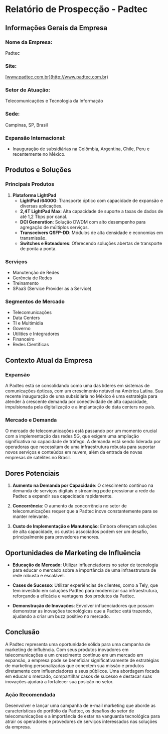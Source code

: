 # Relatório de Prospecção - Padtec

## Informações Gerais da Empresa
### Nome da Empresa:
Padtec

### Site:
[www.padtec.com.br](http://www.padtec.com.br)

### Setor de Atuação:
Telecomunicações e Tecnologia da Informação

### Sede:
Campinas, SP, Brasil

### Expansão Internacional:
- Inauguração de subsidiárias na Colômbia, Argentina, Chile, Peru e recentemente no México.

## Produtos e Soluções

### Principais Produtos
1. **Plataforma LightPad**
   - **LightPad i6400G**: Transporte óptico com capacidade de expansão e diversas aplicações.
   - **2,4T LightPad Max**: Alta capacidade de suporte a taxas de dados de até 1,2 Tbps por canal.
   - **DCI Generation**: Solução DWDM com alto desempenho para agregação de múltiplos serviços.
   - **Transceivers QSFP-DD**: Módulos de alta densidade e economias em transmissão.
   - **Switches e Roteadores**: Oferecendo soluções abertas de transporte de ponta a ponta.

### Serviços
- Manutenção de Redes
- Gerência de Redes
- Treinamento
- SPaaS (Service Provider as a Service)

### Segmentos de Mercado
- Telecomunicações
- Data Centers
- TI e Multimídia
- Governo
- Utilities e Integradores
- Financeiro
- Redes Científicas

## Contexto Atual da Empresa
### Expansão
A Padtec está se consolidando como uma das líderes em sistemas de comunicações ópticas, com um crescimento notável na América Latina. Sua recente inauguração de uma subsidiária no México é uma estratégia para atender à crescente demanda por conectividade de alta capacidade, impulsionada pela digitalização e a implantação de data centers no país.

### Mercado e Demanda
O mercado de telecomunicações está passando por um momento crucial com a implementação das redes 5G, que exigem uma ampliação significativa na capacidade de tráfego. A demanda está sendo liderada por operadoras que necessitam de uma infraestrutura robusta para suportar novos serviços e conteúdos em nuvem, além da entrada de novas empresas de satélites no Brasil.

## Dores Potenciais
1. **Aumento na Demanda por Capacidade**: O crescimento contínuo na demanda de serviços digitais e streaming pode pressionar a rede da Padtec a expandir sua capacidade rapidamente.
  
2. **Concorrência**: O aumento da concorrência no setor de telecomunicações requer que a Padtec inove constantemente para se manter relevante.

3. **Custo de Implementação e Manutenção**: Embora ofereçam soluções de alta capacidade, os custos associados podem ser um desafio, principalmente para provedores menores.

## Oportunidades de Marketing de Influência
- **Educação de Mercado**: Utilizar influenciadores no setor de tecnologia para educar o mercado sobre a importância de uma infraestrutura de rede robusta e escalável.
  
- **Cases de Sucesso**: Utilizar experiências de clientes, como a Tely, que tem investido em soluções Padtec para modernizar sua infraestrutura, reforçando a eficácia e vantagens dos produtos da Padtec.

- **Demonstração de Inovações**: Envolver influenciadores que possam demonstrar as inovações tecnológicas que a Padtec está trazendo, ajudando a criar um buzz positivo no mercado.

## Conclusão
A Padtec representa uma oportunidade sólida para uma campanha de marketing de influência. Com seus produtos inovadores em telecomunicações e um crescimento contínuo em um mercado em expansão, a empresa pode se beneficiar significativamente de estratégias de marketing personalizadas que conectem sua missão e produtos diretamente com influenciadores e seus públicos. Uma abordagem focada em educar o mercado, compartilhar casos de sucesso e destacar suas inovações ajudará a fortalecer sua posição no setor. 

### Ação Recomendada
Desenvolver e lançar uma campanha de e-mail marketing que aborde as características do portfólio da Padtec, os desafios do setor de telecomunicações e a importância de estar na vanguarda tecnológica para atrair os operadores e provedores de serviços interessados nas soluções da empresa.